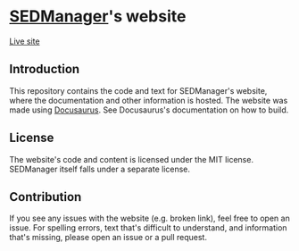 # [SEDManager](https://github.com/petiaccja/sed-manager-rs/)'s website

[Live site](https://sedmanager.app)

## Introduction

This repository contains the code and text for SEDManager's website, where the documentation and other information is hosted. The website was made using [Docusaurus](https://docusaurus.io/). See Docusaurus's documentation on how to build.

## License

The website's code and content is licensed under the MIT license. SEDManager itself falls under a separate license.

## Contribution

If you see any issues with the website (e.g. broken link), feel free to open an issue. For spelling errors, text that's difficult to understand, and information that's missing, please open an issue or a pull request.
